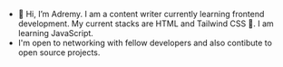 - 👋 Hi, I’m Adremy. I am a content writer currently learning frontend development. My current stacks are HTML and Tailwind CSS 👀. I am learning JavaScript.
- I'm open to networking with fellow developers and also contibute to open source projects.
<!---
Ahdremy/Ahdremy is a ✨ special ✨ repository because its `README.md` (this file) appears on your GitHub profile.
You can click the Preview link to take a look at your changes.
--->
